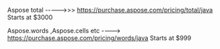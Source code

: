 Aspose total  ----->>> https://purchase.aspose.com/pricing/total/java
  Starts at  $3000
  
Aspose.words ,Aspose.cells etc ----> https://purchase.aspose.com/pricing/words/java
  Starts at $999 
